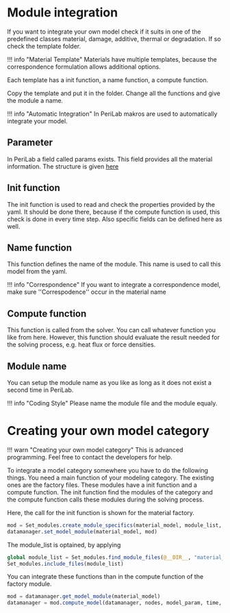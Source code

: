 # Module integration
If you want to integrate your own model check if it suits in one of the predefined classes material, damage, additive, thermal or degradation. If so check the template folder.

!!! info "Material Template"
    Materials have multiple templates, because the correspondence formulation allows additional options.

Each template has a init function, a name function, a compute function.

Copy the template and put it in the folder. Change all the functions and give the module a name.

!!! info "Automatic Integration"
    In PeriLab makros are used to automatically integrate your model.

## Parameter
In PeriLab a field called params exists. This field provides all the material information. The structure is given [here](@ref "Parameters")

## Init function
The init function is used to read and check the  properties provided by the yaml. It should be done there, because if the compute function is used, this check is done in every time step. Also specific fields can be defined here as well.

## Name function
This function defines the name of the module. This name is used to call this model from the yaml.

!!! info "Correspondence"
    If you want to integrate a correspondence model, make sure ''Correspodence'' occur in the material name

## Compute function
This function is called from the solver. You can call whatever function you like from here. However, this function should evaluate the result needed for the solving process, e.g. heat flux or force densities.

## Module name
You can setup the module name as you like as long as it does not exist a second time in PeriLab.

!!! info "Coding Style"
    Please name the module file and the module equaly.

# Creating your own model category
!!! warn "Creating your own model category"
    This is advanced programming. Feel free to contact the developers for help.

To integrate a model category somewhere you have to do the following things. You need a main function of your modeling category. The existing ones are the factory files. These modules have a init function and a compute function. The init function find the modules of the category and the compute function calls these modules during the solving process.

Here, the call for the init function is shown for the material factory.

```julia
mod = Set_modules.create_module_specifics(material_model, module_list, "material_name")
datamanager.set_model_module(material_model, mod)
```

The module_list is optained, by applying

```julia
global module_list = Set_modules.find_module_files(@__DIR__, "material_name")
Set_modules.include_files(module_list)
```

You can integrate these functions than in the compute function of the factory module.

```julia
mod = datamanager.get_model_module(material_model)
datamanager = mod.compute_model(datamanager, nodes, model_param, time, dt, to)
```
